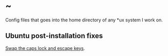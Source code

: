 ~
====
Config files that goes into the home directory of any \*ux system I work on.

Ubuntu post-installation fixes
------------------------------
[Swap the caps lock and escape keys](http://askubuntu.com/questions/363346/how-to-permanently-switch-caps-lock-and-esc).

